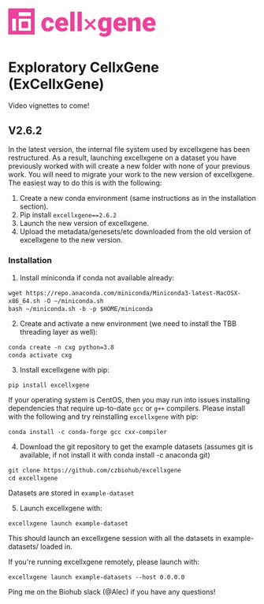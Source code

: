 <img src="./cellxgene-logo.png" width="300">

# Exploratory CellxGene (ExCellxGene)

Video vignettes to come!

## V2.6.2
In the latest version, the internal file system used by excellxgene has been restructured. As a result, launching excellxgene on a dataset you have previously worked with will create a new folder with none of your previous work. You will need to migrate your work to the new version of excellxgene. The easiest way to do this is with the following:

1. Create a new conda environment (same instructions as in the installation section).
2. Pip install `excellxgene==2.6.2`
3. Launch the new version of excellxgene.
4. Upload the metadata/genesets/etc downloaded from the old version of excellxgene to the new version.

### Installation

1. Install miniconda if conda not available already:

```
wget https://repo.anaconda.com/miniconda/Miniconda3-latest-MacOSX-x86_64.sh -O ~/miniconda.sh
bash ~/miniconda.sh -b -p $HOME/miniconda
```

2. Create and activate a new environment (we need to install the TBB threading layer as well):

```
conda create -n cxg python=3.8
conda activate cxg
```

3. Install excellxgene with pip:
```
pip install excellxgene
```

If your operating system is CentOS, then you may run into issues installing dependencies that require up-to-date `gcc` or `g++` compilers. Please install with the following and try reinstalling `excellxgene` with pip:
```
conda install -c conda-forge gcc cxx-compiler
```

4. Download the git repository to get the example datasets (assumes git is available, if not install it with conda install -c anaconda git)
```
git clone https://github.com/czbiohub/excellxgene
cd excellxgene
```
Datasets are stored in `example-dataset`

5. Launch excellxgene with:
```
excellxgene launch example-dataset
```


This should launch an excellxgene session with all the datasets in example-datasets/ loaded in.

If you're running excellxgene remotely, please launch with:
```
excellxgene launch example-datasets --host 0.0.0.0
```

Ping me on the Biohub slack (@Alec) if you have any questions!
